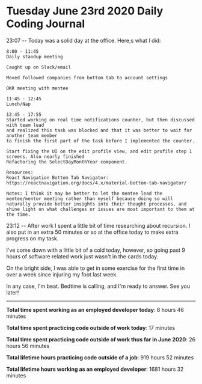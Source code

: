 # Tuesday June 23rd 2020 Daily Coding Journal

23:07 -- Today was a solid day at the office. Here;s what I did:

```
8:00 - 11:45
Daily standup meeting

Caught up on Slack/email

Moved followed companies from bottom tab to account settings

OKR meeting with mentee

11:45 - 12:45
Lunch/Nap

12:45 - 17:55
Started working on real time notifications counter, but then discussed with team lead
and realized this task was blocked and that it was better to wait for another team member
to finish the first part of the task before I implemented the counter.

Start fixing the UI on the edit profile view, and edit profile step 1 screens. Also nearly finished
Refactoring the SelectDayMonthYear component.

Resources:
React Navigation Bottom Tab Navigator:
https://reactnavigation.org/docs/4.x/material-bottom-tab-navigator/

Notes: I think it may be better to let the mentee lead the mentee/mentor meeting rather than myself because doing so will naturally provide better insights into their thought processes, and shine light on what challenges or issues are most important to them at the time.
```

23:12 -- After work I spent a little bit of time researching about recursion. I also put in an extra 50 minutes or so at the office today to make extra progress on my task.

I've come down with a little bit of a cold today, however, so going past 9 hours of software related work just wasn't in the cards today.

On the bright side, I was able to get in some exercise for the first time in over a week since injuring my foot last week.

In any case, I'm beat. Bedtime is calling, and I'm ready to answer. See you later!

---

**Total time spent working as an employed developer today**: 8 hours 46 minutes

**Total time spent practicing code outside of work today**: 17 minutes

**Total time spent practicing code outside of work thus far in June 2020**: 26 hours 56 minutes

**Total lifetime hours practicing code outside of a job**: 919 hours 52 minutes

**Total lifetime hours working as an employed developer**: 1681 hours 32 minutes
